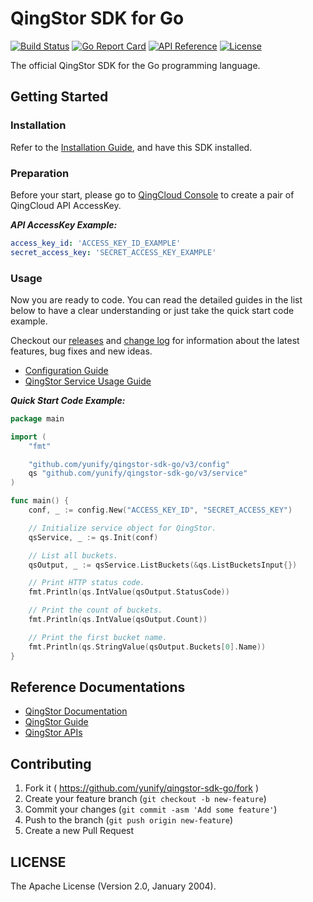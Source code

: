 # QingStor SDK for Go

[![Build Status](https://travis-ci.org/yunify/qingstor-sdk-go.svg?branch=master)](https://travis-ci.org/yunify/qingstor-sdk-go)
[![Go Report Card](https://goreportcard.com/badge/github.com/yunify/qingstor-sdk-go)](https://goreportcard.com/report/github.com/yunify/qingstor-sdk-go)
[![API Reference](http://img.shields.io/badge/api-reference-green.svg)](http://docs.qingcloud.com/qingstor/)
[![License](http://img.shields.io/badge/license-apache%20v2-blue.svg)](https://github.com/yunify/qingstor-sdk-go/blob/master/LICENSE)

The official QingStor SDK for the Go programming language.

## Getting Started

### Installation

Refer to the [Installation Guide](docs/installation.md), and have this SDK installed.

### Preparation

Before your start, please go to [QingCloud Console](https://console.qingcloud.com/access_keys/) to create a pair of QingCloud API AccessKey.

___API AccessKey Example:___

``` yaml
access_key_id: 'ACCESS_KEY_ID_EXAMPLE'
secret_access_key: 'SECRET_ACCESS_KEY_EXAMPLE'
```

### Usage

Now you are ready to code. You can read the detailed guides in the list below to have a clear understanding or just take the quick start code example.

Checkout our [releases](https://github.com/yunify/qingstor-sdk-go/releases) and [change log](https://github.com/yunify/qingstor-sdk-go/blob/master/CHANGELOG.md) for information about the latest features, bug fixes and new ideas.

- [Configuration Guide](docs/configuration.md)
- [QingStor Service Usage Guide](docs/qingstor_service_usage.md)

___Quick Start Code Example:___

``` go
package main

import (
	"fmt"

	"github.com/yunify/qingstor-sdk-go/v3/config"
	qs "github.com/yunify/qingstor-sdk-go/v3/service"
)

func main() {
	conf, _ := config.New("ACCESS_KEY_ID", "SECRET_ACCESS_KEY")

	// Initialize service object for QingStor.
	qsService, _ := qs.Init(conf)

	// List all buckets.
	qsOutput, _ := qsService.ListBuckets(&qs.ListBucketsInput{})

	// Print HTTP status code.
	fmt.Println(qs.IntValue(qsOutput.StatusCode))

	// Print the count of buckets.
	fmt.Println(qs.IntValue(qsOutput.Count))

	// Print the first bucket name.
	fmt.Println(qs.StringValue(qsOutput.Buckets[0].Name))
}
```

## Reference Documentations

- [QingStor Documentation](https://docs.qingcloud.com/qingstor/index.html)
- [QingStor Guide](https://docs.qingcloud.com/qingstor/guide/index.html)
- [QingStor APIs](https://docs.qingcloud.com/qingstor/api/index.html)

## Contributing

1. Fork it ( https://github.com/yunify/qingstor-sdk-go/fork )
2. Create your feature branch (`git checkout -b new-feature`)
3. Commit your changes (`git commit -asm 'Add some feature'`)
4. Push to the branch (`git push origin new-feature`)
5. Create a new Pull Request

## LICENSE

The Apache License (Version 2.0, January 2004).
